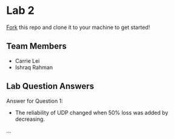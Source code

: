 # Lab 2
[Fork](https://docs.github.com/en/get-started/quickstart/fork-a-repo) this repo and clone it to your machine to get started!

## Team Members
- Carrie Lei
- Ishraq Rahman

## Lab Question Answers

Answer for Question 1: 
- The reliability of UDP changed when 50% loss was added by decreasing. 

...
